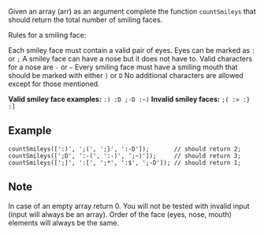 Given an array (arr) as an argument complete the function `countSmileys` that should return the total number of smiling faces.

Rules for a smiling face:

Each smiley face must contain a valid pair of eyes. Eyes can be marked as `:` or `;`
A smiley face can have a nose but it does not have to. Valid characters for a nose are `-` or `~`
Every smiling face must have a smiling mouth that should be marked with either `)` or `D`
No additional characters are allowed except for those mentioned.

**Valid smiley face examples:** `:) :D ;-D :~)`
**Invalid smiley faces:** `;( :> :} :]`

## Example
```
countSmileys([':)', ';(', ';}', ':-D']);       // should return 2;
countSmileys([';D', ':-(', ':-)', ';~)']);     // should return 3;
countSmileys([';]', ':[', ';*', ':$', ';-D']); // should return 1;
```
## Note
In case of an empty array return 0. You will not be tested with invalid input (input will always be an array). Order of the face (eyes, nose, mouth) elements will always be the same.
